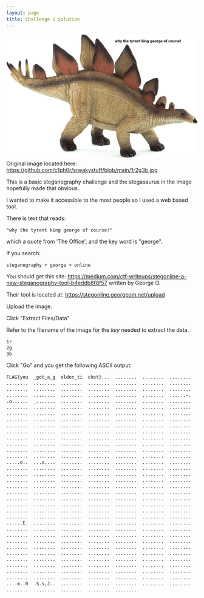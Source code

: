 ```yaml
---
layout: page
title: Challenge 1 Solution
---
```

![Challenge1](https://github.com/c1ph0r/sneakystuff/blob/main/1r2g3b.jpg)
Original image located here:
https://github.com/c1ph0r/sneakystuff/blob/main/1r2g3b.jpg

This is a basic steganography challenge and the stegasaurus in the image hopefully made that obvious. 

I wanted to make it accessible to the most people so I used a web based tool.

There is text that reads:
```
"why the tyrant king george of course!"
```
which a quote from 'The Office', and the key word is "george". 

If you search: 
```
steganography + george + online
```

You should get this site: https://medium.com/ctf-writeups/stegonline-a-new-steganography-tool-b4eddb8f8f57
written by George O.

Their tool is located at: https://stegonline.georgeom.net/upload

Upload the image. 

Click "Extract Files/Data"

Refer to the filename of the image for the *key* needed to extract the data. 

```
1r
2g
3b
```

Click "Go" and you get the following ASCII output:
```
FLAG{you  _got_a_g  olden_ti  cket}...  ........  ........  ........  
........  ........  ........  ........  ........  ........  ........  
........  ........  ........  ........  ........  ........  ........  
........  ........  ........  ........  ........  ........  ......~.  
.o......  _.......  ........  ........  ........  ........  ........  
........  ........  ........  ........  ........  ........  ........  
........  ........  ........  ........  ........  ........  ........  
........  ........  ........  ........  ........  ........  ........  
........  ........  ........  ........  ........  ........  ........  
........  ........  ........  ........  ........  ........  ........  
........  ........  ........  ........  ........  ........  ........  
........  ........  ........  ........  ........  ........  ........  
........  ........  ........  ........  ........  ........  ........  
........  ........  ........  ........  ........  ........  ........  
.....o..  ...u....  ........  ........  ........  ........  ........  
........  ........  ........  ........  ........  ........  ........  
........  ........  ........  ........  ........  ........  ........  
........  ........  ........  ........  ........  ........  ........  
........  ........  ........  ........  ........  ........  ........  
........  ........  ........  ........  ........  ........  ........  
........  ........  ........  ........  ........  ........  ........  
........  ........  ........  ........  ........  ........  ........  
........  ........  ........  ........  ........  ........  ........  
........  ........  ........  ........  ........  ........  ........  
......E.  ........  ........  ........  ........  ........  ........  
........  ........  ........  ........  ........  ........  ........  
........  ........  ........  ........  ........  ........  ........  
........  ........  ........  ........  ........  ........  ........  
........  ........  ........  ........  ........  ........  ........  
........  ........  ........  ........  ........  ........  ........  
........  ........  ........  ........  ........  ........  ........  
........  ........  ........  ........  ........  ........  ........  
........  ........  ........  ........  ........  ........  ........  
........  ........  ........  ........  ........  ........  ........  
....m..0  .S.s,J..  ........  ........  ........  ........  ........  
........  ........  ........  ........  ........  
```
